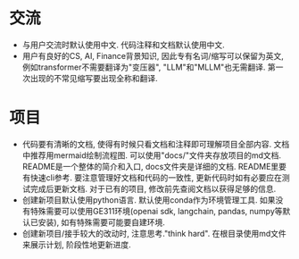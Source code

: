 # 交流
 - 与用户交流时默认使用中文. 代码注释和文档默认使用中文.
 - 用户有良好的CS, AI, Finance背景知识, 因此专有名词/缩写可以保留为英文, 例如transformer不需要翻译为"变压器", "LLM"和"MLLM"也无需翻译. 第一次出现的不常见缩写要出现全称和翻译. 

# 项目
 - 代码要有清晰的文档, 使得有时候只看文档和注释即可理解项目全部内容. 文档中推荐用mermaid绘制流程图. 可以使用"docs/"文件夹存放项目的md文档. README是一个整体的简介和入口, docs文件夹是详细的文档. README里要有快速cli参考. 要注意管理好文档和代码的一致性, 更新代码时如有必要应在测试完成后更新文档. 对于已有的项目, 修改前先查阅文档以获得足够的信息. 
 - 创建新项目默认使用python语言. 默认使用conda作为环境管理工具. 如果没有特殊需要可以使用GE311环境(openai sdk, langchain, pandas, numpy等默认已安装), 如有特殊需要可能要自建环境. 
 - 创建新项目/接手较大的改动时, 注意思考."think hard". 在根目录使用md文件来展示计划, 阶段性地更新进度. 

